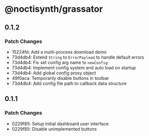 # @noctisynth/grassator

## 0.1.2

### Patch Changes

- 15224fd: Add a multi-process download demo
- 73d4db4: Extend `String` to `ErrorPayload` to handle default errors
- 73d4db4: Fix set config arg name to `newConfig`
- 73d4db4: Implement config system and auto load on startup
- 73d4db4: Add global config proxy object
- 49f0aca: Temporarily disable buttons in toolbar
- 73d4db4: Add config file path to callback data structure

## 0.1.1

### Patch Changes

- 0229f85: Setup initial dashboard user interface
- 0229f85: Disable unimplemented buttons
